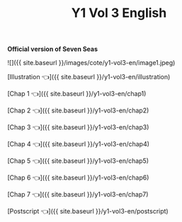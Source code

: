 ﻿---
layout: post
title: Y1 Vol 3 English
---

**Official version of Seven Seas**

![]({{ site.baseurl }}/images/cote/y1-vol3-en/image1.jpeg)

[Illustration 👈]({{ site.baseurl }}/y1-vol3-en/illustration)

[Chap 1 👈]({{ site.baseurl }}/y1-vol3-en/chap1)

[Chap 2 👈]({{ site.baseurl }}/y1-vol3-en/chap2)

[Chap 3 👈]({{ site.baseurl }}/y1-vol3-en/chap3)

[Chap 4 👈]({{ site.baseurl }}/y1-vol3-en/chap4)

[Chap 5 👈]({{ site.baseurl }}/y1-vol3-en/chap5)

[Chap 6 👈]({{ site.baseurl }}/y1-vol3-en/chap6)

[Chap 7 👈]({{ site.baseurl }}/y1-vol3-en/chap7)

[Postscript 👈]({{ site.baseurl }}/y1-vol3-en/postscript)